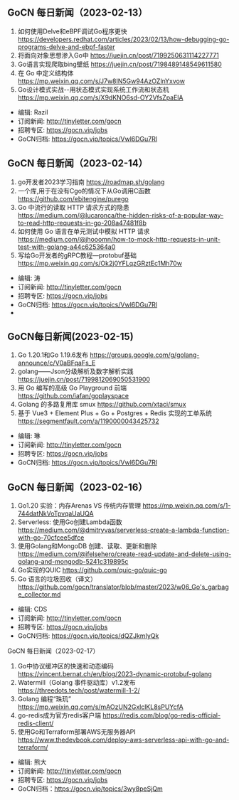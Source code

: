 ## GoCN 每日新闻（2023-02-13）

1. 如何使用Delve和eBPF调试Go程序更快 https://developers.redhat.com/articles/2023/02/13/how-debugging-go-programs-delve-and-ebpf-faster
2. 将面向对象思想渗入Go中 https://juejin.cn/post/7199250631114227771
3. Go语言实现爬取bing壁纸 https://juejin.cn/post/7198489148549611580
4. 在 Go 中定义结构体 https://mp.weixin.qq.com/s/J7w8IN5Gw94AzOZlnYxvow
5. Go设计模式实战--用状态模式实现系统工作流和状态机 https://mp.weixin.qq.com/s/X9dKNO6sd-OY2VfsZpaElA

* 编辑: Razil
* 订阅新闻: http://tinyletter.com/gocn
* 招聘专区: https://gocn.vip/jobs
* GoCN归档: https://gocn.vip/topics/Vwl6DGu7Rl

## GoCN 每日新闻（2023-02-14）

1. go开发者2023学习指南 https://roadmap.sh/golang
2. 一个库,用于在没有Cgo的情况下从Go调用C函数 https://github.com/ebitengine/purego
3. Go 中流行的读取 HTTP 请求方式的隐患 https://medium.com/@lucaronca/the-hidden-risks-of-a-popular-way-to-read-http-requests-in-go-208a47481f8b
4. 如何使用 Go 语言在单元测试中模拟 HTTP 请求 https://medium.com/@jhooomn/how-to-mock-http-requests-in-unit-test-with-golang-a44c625364a0
5. 写给Go开发者的gRPC教程—protobuf基础 https://mp.weixin.qq.com/s/Ok2j0YFLqzGRztEc1Mh70w

* 编辑: 涛
* 订阅新闻: http://tinyletter.com/gocn
* 招聘专区: https://gocn.vip/jobs
* GoCN归档: https://gocn.vip/topics/Vwl6DGu7Rl
* 
## GoCN每日新闻(2023-02-15)
1. Go 1.20.1和Go 1.19.6发布 https://groups.google.com/g/golang-announce/c/V0aBFqaFs_E
2. golang——Json分级解析及数字解析实践 https://juejin.cn/post/7199812069050531900
3. 用 Go 编写的高级 Go Playground 前端 https://github.com/iafan/goplayspace
4. Golang 的多路复用库 smux https://github.com/xtaci/smux
5. 基于 Vue3 + Element Plus + Go + Postgres + Redis 实现的工单系统 https://segmentfault.com/a/1190000043425732

* 编辑: 琳
* 订阅新闻: http://tinyletter.com/gocn
* 招聘专区: https://gocn.vip/jobs
* GoCN归档: https://gocn.vip/topics/Vwl6DGu7Rl

## GoCN 每日新闻（2023-02-16）

1. Go1.20 实验：内存Arenas VS 传统内存管理 https://mp.weixin.qq.com/s/1-744datNkVoTpvqaUaUQA
2. Serverless: 使用Go创建Lambda函数 https://medium.com/@dmitryvas/serverless-create-a-lambda-function-with-go-70cfcee5dfce
3. 使用Golang和MongoDB 创建、读取、更新和删除 https://medium.com/@ifelsehero/create-read-update-and-delete-using-golang-and-mongodb-5241c319895c
4. Go实现的QUIC https://github.com/quic-go/quic-go
5. Go 语言的垃圾回收（译文）https://github.com/gocn/translator/blob/master/2023/w06_Go's_garbage_collector.md

* 编辑: CDS
* 订阅新闻: http://tinyletter.com/gocn
* 招聘专区: https://gocn.vip/jobs
* GoCN归档: https://gocn.vip/topics/dQZJkmIyQk

GoCN 每日新闻（2023-02-17）

1. Go中协议缓冲区的快速和动态编码 https://vincent.bernat.ch/en/blog/2023-dynamic-protobuf-golang
2. Watermill（Golang 事件驱动库）v1.2发布 https://threedots.tech/post/watermill-1-2/
3. Golang 编程“珠玑” https://mp.weixin.qq.com/s/mAOzUN2GxlclKL8sPUYcfA 
4. go-redis成为官方redis客户端 https://redis.com/blog/go-redis-official-redis-client/
5. 使用Go和Terraform部署AWS无服务器API https://www.thedevbook.com/deploy-aws-serverless-api-with-go-and-terraform/

* 编辑: 熊大
* 订阅新闻: http://tinyletter.com/gocn
* 招聘专区: https://gocn.vip/jobs
* GoCN归档：https://gocn.vip/topics/3wy8peSjQm
